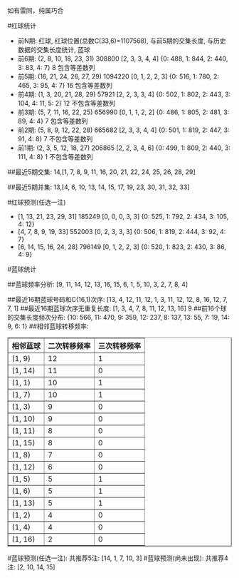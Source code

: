 <!-- 
.. title: 双色球2015124期(2015-10-22)数据分析报告
.. slug: slott-2015124-2015-10-22-report
.. date: 2015-10-23 08:00:00 UTC+08:00
.. tags: Lottery
.. link: 
.. description: 
.. type: text
-->

如有雷同，纯属巧合

<!-- TEASER_END-->

#红球统计

- 前N期: 红球, 红球位置(总数C(33,6)=1107568), 与前5期的交集长度, 与历史数据的交集长度统计, 蓝球
- 前6期: (2, 8, 10, 18, 23, 31) 308800 [2, 3, 3, 4, 4] {0: 488, 1: 844, 2: 440, 3: 83, 4: 7} 8 包含等差数列
- 前5期: (16, 21, 24, 26, 27, 29) 1094220 [0, 1, 2, 2, 3] {0: 516, 1: 780, 2: 465, 3: 95, 4: 7} 16 包含等差数列
- 前4期: (1, 3, 20, 21, 28, 29) 57921 [2, 2, 3, 3, 4] {0: 502, 1: 802, 2: 443, 3: 104, 4: 11, 5: 2} 12 不包含等差数列
- 前3期: (5, 7, 11, 16, 22, 25) 656990 [0, 1, 1, 2, 2] {0: 486, 1: 805, 2: 481, 3: 89, 4: 4} 7 包含等差数列
- 前2期: (5, 8, 9, 12, 22, 28) 665682 [2, 3, 3, 4, 4] {0: 501, 1: 819, 2: 447, 3: 91, 4: 8} 7 不包含等差数列
- 前1期: (2, 3, 5, 12, 18, 27) 206865 [2, 2, 3, 4, 6] {0: 499, 1: 809, 2: 440, 3: 111, 4: 8} 1 不包含等差数列

##最近5期交集:
14,[1, 7, 8, 9, 11, 16, 20, 21, 22, 24, 25, 26, 28, 29]

##最近5期并集:
13,[4, 6, 10, 13, 14, 15, 17, 19, 23, 30, 31, 32, 33]

#红球预测(任选一注)

- [1, 13, 21, 23, 29, 31] 185249 [0, 0, 0, 3, 3] {0: 525, 1: 792, 2: 434, 3: 105, 4: 12}
- [4, 7, 8, 9, 19, 33] 552003 [0, 2, 3, 3, 3] {0: 506, 1: 819, 2: 444, 3: 92, 4: 7}
- [6, 14, 15, 16, 24, 28] 796149 [0, 1, 2, 2, 3] {0: 520, 1: 823, 2: 430, 3: 86, 4: 9}

#蓝球统计

##蓝球频率分析:
[9, 11, 14, 12, 13, 16, 15, 6, 1, 5, 10, 3, 2, 7, 8, 4]

##最近16期蓝球号码和C(16,1)次序:
 [13, 4, 12, 11, 12, 1, 3, 11, 12, 12, 8, 16, 12, 7, 7, 1]
##最近16期蓝球次序无重复长度:
 [1, 3, 4, 7, 8, 11, 12, 13, 16] 9
##前16个球的交集长度频次分布:
{10: 566, 11: 470, 9: 359, 12: 237, 8: 137, 13: 55, 7: 19, 14: 9, 6: 1}
##相邻蓝球转移频率:
 <table border="1" class="table table-striped dataframe">
  <thead>
    <tr style="text-align: right;">
      <th>相邻蓝球</th>
      <th>二次转移频率</th>
      <th>三次转移频率</th>
    </tr>
  </thead>
  <tbody>
    <tr>
      <td>(1, 9)</td>
      <td>12</td>
      <td>1</td>
    </tr>
    <tr>
      <td>(1, 14)</td>
      <td>11</td>
      <td>0</td>
    </tr>
    <tr>
      <td>(1, 1)</td>
      <td>10</td>
      <td>1</td>
    </tr>
    <tr>
      <td>(1, 7)</td>
      <td>10</td>
      <td>1</td>
    </tr>
    <tr>
      <td>(1, 3)</td>
      <td>9</td>
      <td>0</td>
    </tr>
    <tr>
      <td>(1, 10)</td>
      <td>9</td>
      <td>0</td>
    </tr>
    <tr>
      <td>(1, 11)</td>
      <td>8</td>
      <td>0</td>
    </tr>
    <tr>
      <td>(1, 15)</td>
      <td>8</td>
      <td>0</td>
    </tr>
    <tr>
      <td>(1, 8)</td>
      <td>7</td>
      <td>0</td>
    </tr>
    <tr>
      <td>(1, 12)</td>
      <td>6</td>
      <td>0</td>
    </tr>
    <tr>
      <td>(1, 5)</td>
      <td>5</td>
      <td>1</td>
    </tr>
    <tr>
      <td>(1, 6)</td>
      <td>5</td>
      <td>1</td>
    </tr>
    <tr>
      <td>(1, 13)</td>
      <td>5</td>
      <td>1</td>
    </tr>
    <tr>
      <td>(1, 2)</td>
      <td>4</td>
      <td>0</td>
    </tr>
    <tr>
      <td>(1, 4)</td>
      <td>4</td>
      <td>0</td>
    </tr>
    <tr>
      <td>(1, 16)</td>
      <td>2</td>
      <td>0</td>
    </tr>
  </tbody>
</table>
#蓝球预测(任选一注):
共推荐5注: [14, 1, 7, 10, 3]
#蓝球预测(尚未出现):
共推荐4注: [2, 10, 14, 15]

